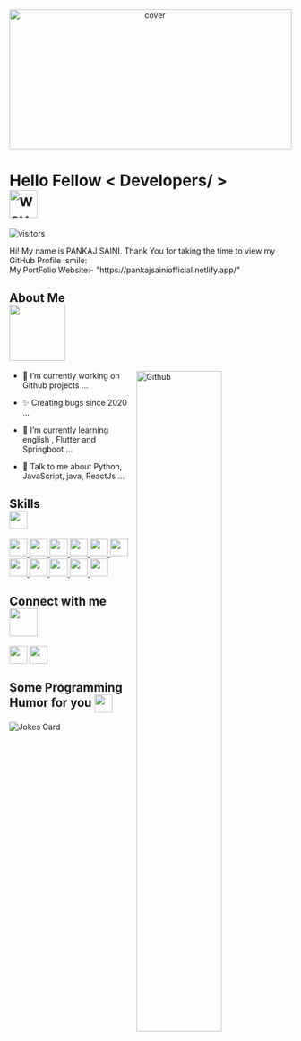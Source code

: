
<div align="center">
<img width="100%" height = "250px" src="https://images.unsplash.com/photo-1605379399642-870262d3d051?ixlib=rb-4.0.3&ixid=M3wxMjA3fDB8MHxwaG90by1wYWdlfHx8fGVufDB8fHx8fA%3D%3D&auto=format&fit=crop&w=1812&q=80" alt="cover" />
</div>

<h1> Hello Fellow &lt; Developers/ &gt; <img src="https://raw.githubusercontent.com/pankajsainiofficial/IMAGES/main/wave.gif" width="50" height="50" alt="wave file" style="display: block !important;"/></h1>



![visitors](https://api.visitorbadge.io/api/VisitorHit?user=pankajsainiofficial&repo=github-visitors-badge&countColor=%237B1E7A)

<div size='20px'> Hi! My name is PANKAJ SAINI. Thank You for taking the time to view my GitHub Profile :smile: 
</div>

<div size='20px'> My PortFolio Website:- "https://pankajsainiofficial.netlify.app/"</div>

<h2> About Me <img src="https://raw.githubusercontent.com/pankajsainiofficial/IMAGES/main/eatSleepCodeRepeat.gif" width = 100px height='100px' style="display: block !important;"></h2>

<img width="55%" align="right" alt="Github" src="https://raw.githubusercontent.com/pankajsainiofficial/IMAGES/main/git-header.svg" style="display: block !important;"/>


- 🔭 I’m currently working on Github projects ...

- ✨ Creating bugs since 2020 ...

- 🌱 I’m currently learning english , Flutter and Springboot ... 

- 💬 Talk to me about Python, JavaScript, java, ReactJs ...

<h2> Skills <img src = "https://raw.githubusercontent.com/pankajsainiofficial/IMAGES/main/code.gif" width = 32px height=32px style="display: block !important;"/> </h2>
<a href= https://github.com/https://github.com/pankajsainiofficial?tab=repositories&q=&type=&language=python&sort= > <img width ='32px' height='32px' src ='https://raw.githubusercontent.com/pankajsainiofficial/IMAGES/main/python.svg'> </a>
<a href= https://github.com/https://github.com/pankajsainiofficial?tab=repositories&q=&type=&language=reactjs&sort= > <img width ='32px' height='32px' src ='https://raw.githubusercontent.com/pankajsainiofficial/IMAGES/main/reactjs.svg'> </a>
<a href= https://github.com/https://github.com/pankajsainiofficial?tab=repositories&q=&type=&language=javascript&sort= > <img width ='32px' height='32px' src ='https://raw.githubusercontent.com/pankajsainiofficial/IMAGES/main/javascript.svg'> </a>
<a href= https://github.com/https://github.com/pankajsainiofficial?tab=repositories&q=&type=&language=c&sort= > <img width ='32px' height='32px' src ='https://raw.githubusercontent.com/pankajsainiofficial/IMAGES/main/c.svg'> </a>
<a href= https://github.com/https://github.com/pankajsainiofficial?tab=repositories&q=&type=&language=html&sort= > <img width ='32px' height='32px' src ='https://raw.githubusercontent.com/pankajsainiofficial/IMAGES/main/html.svg'> </a>
<a href= https://github.com/https://github.com/pankajsainiofficial?tab=repositories&q=&type=&language=css&sort= > <img width ='32px' height='32px' src ='https://raw.githubusercontent.com/pankajsainiofficial/IMAGES/main/css.svg'> </a>
<a href= https://github.com/https://github.com/pankajsainiofficial?tab=repositories&q=&type=&language=java&sort= > <img width ='32px' height='32px' src ='https://raw.githubusercontent.com/pankajsainiofficial/IMAGES/main/java.svg'> </a>
<a href= https://github.com/https://github.com/pankajsainiofficial?tab=repositories&q=&type=&language=django&sort= > <img width ='32px' height='32px' src ='https://raw.githubusercontent.com/pankajsainiofficial/IMAGES/main/django.svg'> </a>
<a href= https://github.com/https://github.com/pankajsainiofficial?tab=repositories&q=&type=&language=android&sort= > <img width ='32px' height='32px' src ='https://raw.githubusercontent.com/pankajsainiofficial/IMAGES/main/android.svg'> </a>
<a href= https://github.com/https://github.com/pankajsainiofficial?tab=repositories&q=&type=&language=php&sort= > <img style = "color : red" width ='32px' height='32px' src ='https://raw.githubusercontent.com/pankajsainiofficial/IMAGES/main/php.svg'> </a>
<a href= https://github.com/https://github.com/pankajsainiofficial?tab=repositories&q=&type=&language=mysql&sort= > <img width ='32px' height='32px' src ='https://raw.githubusercontent.com/pankajsainiofficial/IMAGES/main/mysql.svg'> </a>


<h2> Connect with me <img src='https://raw.githubusercontent.com/pankajsainiofficial/IMAGES/main/handShake.gif' width="50px" height=50px> </h2>
<a href = 'https://www.linkedin.com/in/https://www.linkedin.com/in/pankajsainiofficial/'> <img width = '32px' align= 'center' src="https://raw.githubusercontent.com/pankajsainiofficial/IMAGES/main/linked-in-alt.svg"/></a> 
<a href = 'https://www.github.com/https://github.com/pankajsainiofficial'> <img width = '32px' align= 'center' src="https://raw.githubusercontent.com/pankajsainiofficial/IMAGES/main/github.svg"/></a> 


<h2> Some Programming Humor for you <img align ='center' src='https://raw.githubusercontent.com/pankajsainiofficial/IMAGES/main/winkFace.gif' width = '32px' height= '32px'></h2>

![Jokes Card](https://readme-jokes.vercel.app/api?theme=default)
